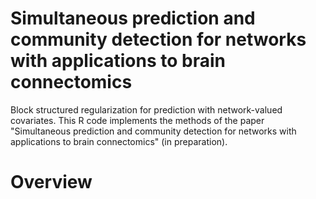 # Simultaneous prediction and community detection for networks with applications to brain connectomics
Block structured regularization for prediction with network-valued covariates. This R code implements the methods of the paper "Simultaneous prediction and community detection for networks with applications to brain connectomics" (in preparation).

# Overview



